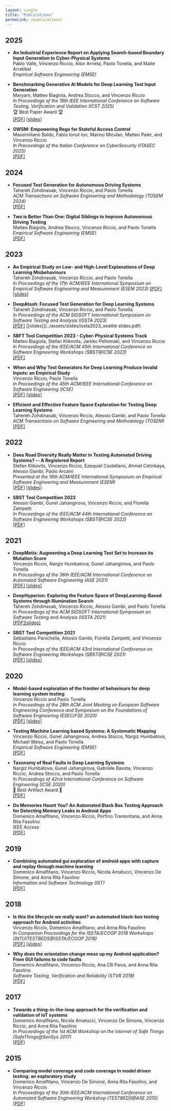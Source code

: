 ```yaml
---
layout: single
title: "Publications"
permalink: /publications/
---
```

## 2025
* **An Industrial Experience Report on Applying Search-based Boundary Input Generation to Cyber-Physical Systems**  
   Pablo Valle, Vincenzo Riccio, Aitor Arrieta, Paolo Tonella, and Maite Arratibel  
  *Empirical Software Engineering (EMSE)*  
  
* **Benchmarking Generative AI Models for Deep Learning Test Input Generation**  
   Maryam, Matteo Biagiola, Andrea Stocco, and Vincenzo Riccio  
  *In Proceedings of the 18th IEEE International Conference on Software Testing, Verification and Validation (ICST 2025)*  
  🏆 Best Paper Award 🏆  
  [\[PDF\]](../assets/pdf/ICST2025.pdf) [\[slides\]](../assets/pdf/maryam_icst_2025.pdf) 

* **OWSM: Empowering Rego for Stateful Access Control**  
   Massimiliano Baldo, Fabio Ionut Ion, Marino Miculan, Matteo Paier, and Vincenzo Riccio  
  *In Proceedings of the Italian Conference on CyberSecurity (ITASEC 2025)*  
  [\[PDF\]](../assets/pdf/itasec25.pdf)

## 2024
* **Focused Test Generation for Autonomous Driving Systems**  
   Tahereh Zohdinasab, Vincenzo Riccio, and Paolo Tonella  
  *ACM Transactions on Software Engineering and Methodology (TOSEM 2024)*  
  [\[PDF\]](../assets/pdf/TOSEM2024.pdf)

* **Two is Better Than One: Digital Siblings to Improve Autonomous Driving Testing**  
  Matteo Biagiola, Andrea Stocco, Vincenzo Riccio, and Paolo Tonella  
  *Empirical Software Engineering (EMSE)*  
  [\[PDF\]](../assets/pdf/EMSE2024.pdf)

## 2023
* **An Empirical Study on Low- and High-Level Explanations of Deep Learning Misbehaviours**  
  Tahereh Zohdinasab, Vincenzo Riccio, and Paolo Tonella  
  *In Proceedings of the 17th ACM/IEEE International Symposium on Empirical Software Engineering and Measurement (ESEM 2023)*
   [\[PDF\]](../assets/pdf/ESEM2023.pdf) [\[slides\]](../assets/pdf/esem2023_nola.pdf) 

* **DeepAtash: Focused Test Generation for Deep Learning Systems**  
  Tahereh Zohdinasab, Vincenzo Riccio, and Paolo Tonella  
  *In Proceedings of the ACM SIGSOFT International Symposium on Software Testing and Analysis (ISSTA 2023)*  
   [\[PDF\]](../assets/pdf/deepatash_issta23.pdf) [\[slides\]](../assets/slides/issta2023_seattle slides.pdf)
  
* **SBFT Tool Competition 2023 - Cyber-Physical Systems Track**  
  Matteo Biagiola, Stefan Klikovits, Jarkko Peltomaki, and Vincenzo Riccio   
  *In Proceedings of the IEEE/ACM 45th International Conference on Software Engineering Workshops (SBST@ICSE 2023)*  
  [\[PDF\]](../assets/pdf/SBFT_2023.pdf)

* **When and Why Test Generators for Deep Learning Produce Invalid Inputs: an Empirical Study**  
  Vincenzo Riccio, Paolo Tonella  
  *In Proceedings of the 45th ACM/IEEE International Conference on Software Engineering (ICSE)*  
  [\[PDF\]](../assets/pdf/ICSE2023.pdf) [\[slides\]](../assets/slides/riccio_icse_2023.pdf)

* **Efficient and Effective Feature Space Exploration for Testing Deep Learning Systems**  
  Tahereh Zohdinasab, Vincenzo Riccio, Alessio Gambi, and Paolo Tonella  
  *ACM Transactions on Software Engineering and Methodology (TOSEM)*  
  [\[PDF\]](../assets/pdf/TOSEM2022.pdf)    

## 2022

* **Does Road Diversity Really Matter in Testing Automated Driving Systems? -- A Registered Report**  
  Stefan Klikovits, Vincenzo Riccio, Ezequiel Castellano, Ahmet Cetinkaya, Alessio Gambi, Paolo Arcaini  
  *Presented at the 16th ACM/IEEE International Symposium on Empirical Software Engineering and Measurement (ESEM)*  
  [\[PDF\]](../assets/pdf/esem2022.pdf) [\[slides\]](../assets/slides/ESEM_2022_slides_short.pdf)  

* **SBST Tool Competition 2022**  
  Alessio Gambi, Gunel Jahangirova, Vincenzo Riccio, and Fiorella Zampetti   
  *In Proceedings of the IEEE/ACM 44th International Conference on Software Engineering Workshops (SBST@ICSE 2022)*  
  [\[PDF\]](../assets/pdf/SBST2022.pdf)

## 2021

* **DeepMetis: Augmenting a Deep Learning Test Set to Increase its Mutation Score**  
  Vincenzo Riccio, Nargiz Humbatova, Gunel Jahangirova, and Paolo Tonella  
  *In Proceedings of the 36th IEEE/ACM International Conference on Automated Software Engineering (ASE 2021)*  
  [\[PDF\]](../assets/pdf/ase2021.pdf) [\[slides\]](../assets/slides/ase2021_slides.pdf)

* **DeepHyperion: Exploring the Feature Space of DeepLearning-Based Systems through Illumination Search**  
  Tahereh Zohdinasab, Vincenzo Riccio, Alessio Gambi, and Paolo Tonella  
  *In Proceedings of the ACM SIGSOFT International Symposium on Software Testing and Analysis (ISSTA 2021)*  
  [\[PDF\]](../assets/pdf/issta2021.pdf)[\[slides\]](../assets/slides/issta2021_slides.pdf)

* **SBST Tool Competition 2021**  
  Sebastiano Panichella, Alessio Gambi, Fiorella Zampetti, and Vincenzo Riccio  
  *In Proceedings of the IEEE/ACM 43rd International Conference on Software Engineering Workshops (SBST@ICSE 2021)*  
  [\[PDF\]](../assets/pdf/sbst2021.pdf) [\[slides\]](../assets/slides/sbst2021_slides.pdf)

## 2020

* **Model-based exploration of the frontier of behaviours for deep learning system testing**  
  Vincenzo Riccio and Paolo Tonella  
  *In Proceedings of the 28th ACM Joint Meeting on European Software Engineering Conference and Symposium on the Foundations of Software Engineering (ESEC/FSE 2020)*  
  [\[PDF\]](../assets/pdf/FSE2020.pdf) [\[slides\]](../assets/slides/fse2020_slides.pdf)

* **Testing Machine Learning based Systems: A Systematic Mapping**  
  Vincenzo Riccio, Gunel Jahangirova, Andrea Stocco, Nargiz Humbatova, Michael Weiss, and Paolo Tonella  
  *Empirical Software Engineering (EMSE)*  
  [\[PDF\]](../assets/pdf/EMSE2020.pdf)

* **Taxonomy of Real Faults in Deep Learning Systems**  
  Nargiz Humbatova, Gunel Jahangirova, Gabriele Bavota, Vincenzo Riccio, Andrea Stocco, and Paolo Tonella  
  *In Proceedings of 42nd International Conference on Software Engineering (ICSE 2020)*  
  🌟 Best Artifact Award 🌟  
  [\[PDF\]](../assets/pdf/ICSE2019.pdf)

* **Do Memories Haunt You? An Automated Black Box Testing Approach for Detecting Memory Leaks in Android Apps**   
  Domenico Amalfitano, Vincenzo Riccio, Porfirio Tramontana, and Anna Rita Fasolino      
  *IEEE Access*  
  [\[PDF\]](../assets/pdf/ieeeaccess2020.pdf)

## 2019

* **Combining automated gui exploration of android apps with capture and replay through machine learning**  
  Domenico Amalfitano, Vincenzo Riccio, Nicola Amatucci, Vincenzo De Simone, and Anna Rita Fasolino  
  *Information and Software Technology (IST)*  
  [\[PDF\]](../assets/pdf/IST2018.pdf)

## 2018
* **Is this the lifecycle we really want? an automated black-box testing approach for Android activities**  
  Vincenzo Riccio, Domenico Amalfitano, and Anna Rita Fasolino  
  *In Companion Proceedings for the ISSTA/ECOOP 2018 Workshops (INTUITESTBEDS@ISSTA/ECOOP 2018)*  
  [\[PDF\]](../assets/pdf/intuitestbeds2018.pdf) [\[slides\]](../assets/slides/intuitestbeds2018_slides.pdf)

* **Why does the orientation change mess up my Android application? From GUI failures to code faults**  
  Domenico Amalfitano, Vincenzo Riccio, Ana CR Paiva, and Anna Rita Fasolino  
  *Software Testing, Verification and Reliability (STVR 2018)*  
  [\[PDF\]](../assets/pdf/stvr2018.pdf)

## 2017
* **Towards a thing-in-the-loop approach for the verification and validation of IoT systems**  
  Domenico Amalfitano, Nicola Amatucci, Vincenzo De Simone, Vincenzo Riccio, and Anna Rita Fasolino  
  *In Proceedings of the 1st ACM Workshop on the Internet of Safe Things (SafeThings@SenSys 2017)*  
  [\[PDF\]](../assets/pdf/safethings2017.pdf)

## 2015
* **Comparing model coverage and code coverage in model driven testing: an exploratory study**  
  Domenico Amalfitano, Vincenzo De Simone, Anna Rita Fasolino, and Vincenzo Riccio  
  *In Proceedings of the 30th IEEE/ACM International Conference on Automated Software Engineering Workshop (TESTBEDS@ASE 2015)*  
  [\[PDF\]](../assets/pdf/testbeds2015.pdf)
